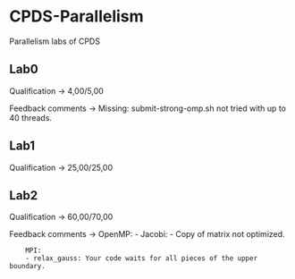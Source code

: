 # CPDS-Parallelism
Parallelism labs of CPDS

## Lab0

Qualification -> 4,00/5,00

Feedback comments -> Missing: submit-strong-omp.sh not tried with up to 40 threads.

## Lab1

Qualification -> 25,00/25,00

## Lab2

Qualification -> 60,00/70,00

Feedback comments ->
        OpenMP:
        - Jacobi:
          - Copy of matrix not optimized.
          
        MPI:
        - relax_gauss: Your code waits for all pieces of the upper boundary.
